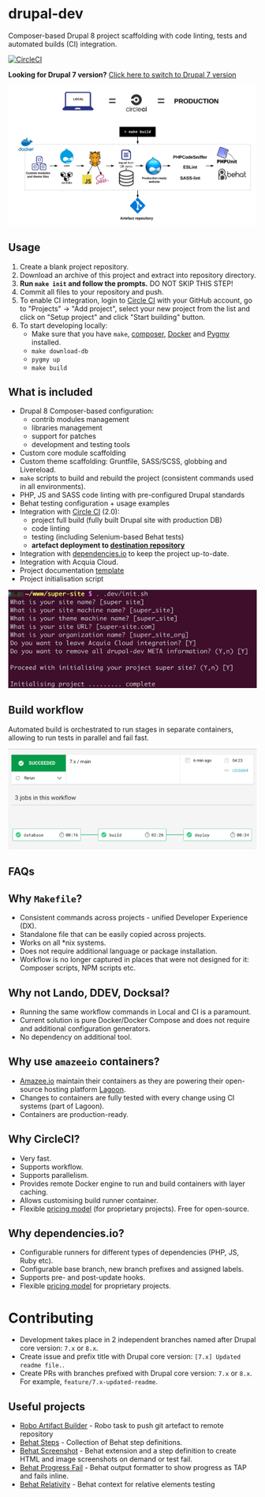 # drupal-dev
Composer-based Drupal 8 project scaffolding with code linting, tests and automated builds (CI) integration.

[![CircleCI](https://circleci.com/gh/integratedexperts/drupal-dev/tree/8.x.svg?style=shield)](https://circleci.com/gh/integratedexperts/drupal-dev/tree/8.x)

**Looking for Drupal 7 version?**
[Click here to switch to Drupal 7 version](https://github.com/integratedexperts/drupal-dev/tree/7.x)

![Workflow](.dev/images/workflow.png)

## Usage
1. Create a blank project repository.
2. Download an archive of this project and extract into repository directory.
3. **Run `make init` and follow the prompts.** DO NOT SKIP THIS STEP!
4. Commit all files to your repository and push.
5. To enable CI integration, login to [Circle CI](https://circleci.com/) with your GitHub account, go to "Projects" -> "Add project", select your new project from the list and click on "Setup project" and click "Start building" button.
6. To start developing locally:
   - Make sure that you have `make`, [composer](https://getcomposer.org/), [Docker](https://www.docker.com/) and [Pygmy](https://docs.amazee.io/local_docker_development/pygmy.html) installed.
   - `make download-db`    
   - `pygmy up`
   - `make build`

## What is included
- Drupal 8 Composer-based configuration:
  - contrib modules management
  - libraries management
  - support for patches
  - development and testing tools
- Custom core module scaffolding
- Custom theme scaffolding: Gruntfile, SASS/SCSS, globbing and Livereload.    
- `make` scripts to build and rebuild the project (consistent commands used in all environments).
- PHP, JS and SASS code linting with pre-configured Drupal standards
- Behat testing configuration + usage examples 
- Integration with [Circle CI](https://circleci.com/) (2.0):
  - project full build (fully built Drupal site with production DB)
  - code linting
  - testing (including Selenium-based Behat tests)
  - **artefact deployment to [destination repository](https://github.com/integratedexperts/drupal-dev-destination)**
- Integration with [dependencies.io](https://dependencies.io) to keep the project up-to-date.
- Integration with Acquia Cloud.
- Project documentation [template](.dev/README.template.md)
- Project initialisation script

![Project Init](.dev/images/project-init.png)

## Build workflow
Automated build is orchestrated to run stages in separate containers, allowing to run tests in parallel and fail fast.

![CircleCI build workflow](.dev/images/circleci_build.png)

## FAQs

## Why `Makefile`?
- Consistent commands across projects - unified Developer Experience (DX).
- Standalone file that can be easily copied across projects.
- Works on all *nix systems.
- Does not require additional language or package installation.
- Workflow is no longer captured in places that were not designed for it: Composer scripts, NPM scripts etc.

## Why not Lando, DDEV, Docksal?
- Running the same workflow commands in Local and CI is a paramount.
- Current solution is pure Docker/Docker Compose and does not require and additional configuration generators.
- No dependency on additional tool.

## Why use `amazeeio` containers?
- [Amazee.io](https://www.amazee.io/) maintain their containers as they are powering their open-source hosting platform [Lagoon](https://github.com/amazeeio/lagoon).
- Changes to containers are fully tested with every change using CI systems (part of Lagoon).
- Containers are production-ready.

## Why CircleCI?
- Very fast.
- Supports workflow.
- Supports parallelism.
- Provides remote Docker engine to run and build containers with layer caching.
- Allows customising build runner container.
- Flexible [pricing model](https://circleci.com/pricing/) (for proprietary projects). Free for open-source.

## Why dependencies.io?
- Configurable runners for different types of dependencies (PHP, JS, Ruby etc).
- Configurable base branch, new branch prefixes and assigned labels.
- Supports pre- and post-update hooks. 
- Flexible [pricing model](https://www.dependencies.io/pricing/) for proprietary projects.

# Contributing
- Development takes place in 2 independent branches named after Drupal core version: `7.x` or `8.x`.
- Create issue and prefix title with Drupal core version: `[7.x] Updated readme file.`. 
- Create PRs with branches prefixed with Drupal core version: `7.x` or `8.x`. For example, `feature/7.x-updated-readme`.

## Useful projects

- [Robo Artifact Builder](https://github.com/integratedexperts/robo-git-artefact) - Robo task to push git artefact to remote repository
- [Behat Steps](https://github.com/integratedexperts/behat-steps) - Collection of Behat step definitions.
- [Behat Screenshot](https://github.com/integratedexperts/behat-screenshot) - Behat extension and a step definition to create HTML and image screenshots on demand or test fail.
- [Behat Progress Fail](https://github.com/integratedexperts/behat-format-progress-fail) - Behat output formatter to show progress as TAP and fails inline.
- [Behat Relativity](https://github.com/integratedexperts/behat-relativity) - Behat context for relative elements testing
